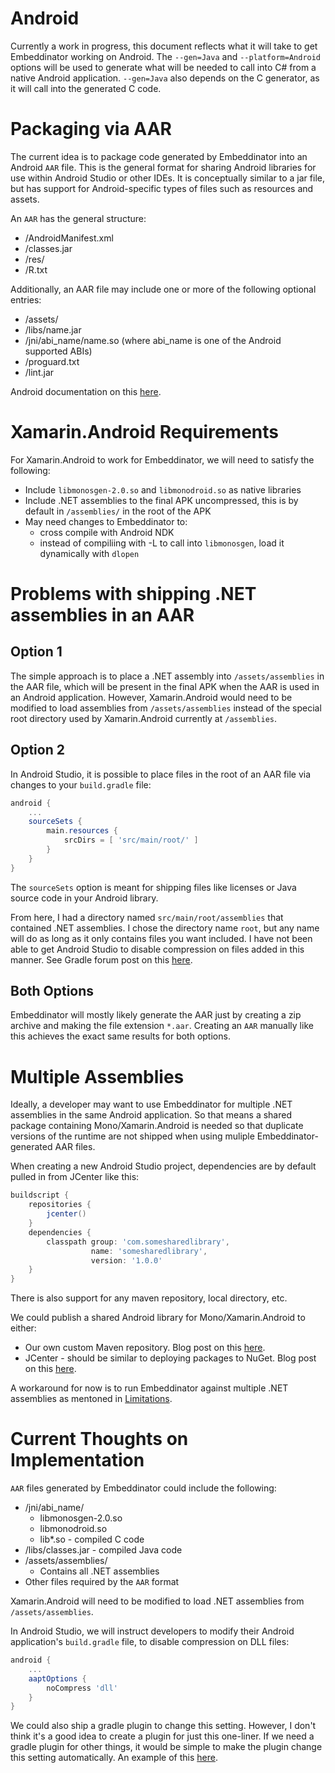 # Android

Currently a work in progress, this document reflects what it will take to get Embeddinator working on Android. The `--gen=Java` and `--platform=Android` options will be used to generate what will be needed to call into C# from a native Android application. `--gen=Java` also depends on the C generator, as it will call into the generated C code.

# Packaging via AAR

The current idea is to package code generated by Embeddinator into an Android `AAR` file. This is the general format for sharing Android libraries for use within Android Studio or other IDEs. It is conceptually similar to a jar file, but has support for Android-specific types of files such as resources and assets.

An `AAR` has the general structure:
- /AndroidManifest.xml
- /classes.jar
- /res/
- /R.txt

Additionally, an AAR file may include one or more of the following optional entries:
- /assets/
- /libs/name.jar
- /jni/abi_name/name.so (where abi_name is one of the Android supported ABIs)
- /proguard.txt
- /lint.jar

Android documentation on this [here](https://developer.android.com/studio/projects/android-library.html).

# Xamarin.Android Requirements

For Xamarin.Android to work for Embeddinator, we will need to satisfy the following:
- Include `libmonosgen-2.0.so` and `libmonodroid.so` as native libraries
- Include .NET assemblies to the final APK uncompressed, this is by default in `/assemblies/` in the root of the APK
- May need changes to Embeddinator to:
    - cross compile with Android NDK
    - instead of compiliing with -L to call into `libmonosgen`, load it dynamically with `dlopen`

# Problems with shipping .NET assemblies in an AAR

## Option 1

The simple approach is to place a .NET assembly into `/assets/assemblies` in the AAR file, which will be present in the final APK when the AAR is used in an Android application. However, Xamarin.Android would need to be modified to load assemblies from `/assets/assemblies` instead of the special root directory used by Xamarin.Android currently at `/assemblies`.

## Option 2

In Android Studio, it is possible to place files in the root of an AAR file via changes to your `build.gradle` file:
```groovy
android {
    ...
    sourceSets {
        main.resources {
            srcDirs = [ 'src/main/root/' ]
        }
    }
}
```
The `sourceSets` option is meant for shipping files like licenses or Java source code in your Android library.

From here, I had a directory named `src/main/root/assemblies` that contained .NET assemblies. I chose the directory name `root`, but any name will do as long as it only contains files you want included. I have not been able to get Android Studio to disable compression on files added in this manner. See Gradle forum post on this [here](https://discuss.gradle.org/t/android-aaptoptions-nocompress/22816).

## Both Options

Embeddinator will mostly likely generate the AAR just by creating a zip archive and making the file extension `*.aar`. Creating an `AAR` manually like this achieves the exact same results for both options.

# Multiple Assemblies

Ideally, a developer may want to use Embeddinator for multiple .NET assemblies in the same Android application. So that means a shared package containing Mono/Xamarin.Android is needed so that duplicate versions of the runtime are not shipped when using muliple Embeddinator-generated AAR files.

When creating a new Android Studio project, dependencies are by default pulled in from JCenter like this:
```groovy
buildscript {
    repositories {
        jcenter()
    }
    dependencies {
        classpath group: 'com.somesharedlibrary',
                  name: 'somesharedlibrary',
                  version: '1.0.0'
    }
}
```
There is also support for any maven repository, local directory, etc.

We could publish a shared Android library for Mono/Xamarin.Android to either:
- Our own custom Maven repository. Blog post on this [here](https://inthecheesefactory.com/blog/how-to-setup-private-maven-repository/en).
- JCenter - should be similar to deploying packages to NuGet. Blog post on this [here](https://medium.com/@daniellevass/how-to-publish-your-android-studio-library-to-jcenter-5384172c4739).

A workaround for now is to run Embeddinator against multiple .NET assemblies as mentoned in [Limitations](https://mono.github.io/Embeddinator-4000/Limitations).

# Current Thoughts on Implementation

`AAR` files generated by Embeddinator could include the following:
- /jni/abi_name/
    - libmonosgen-2.0.so
    - libmonodroid.so
    - lib*.so - compiled C code
- /libs/classes.jar - compiled Java code
- /assets/assemblies/
    - Contains all .NET assemblies
- Other files required by the `AAR` format

Xamarin.Android will need to be modified to load .NET assemblies from `/assets/assemblies`.

In Android Studio, we will instruct developers to modify their Android application's `build.gradle` file, to disable compression on DLL files:
```groovy
android {
    ...
    aaptOptions {
        noCompress 'dll'
    }
}
```

We could also ship a gradle plugin to change this setting. However, I don't think it's a good idea to create a plugin for just this one-liner. If we need a gradle plugin for other things, it would be simple to make the plugin change this setting automatically. An example of this [here](https://stackoverflow.com/a/44221296/132442).